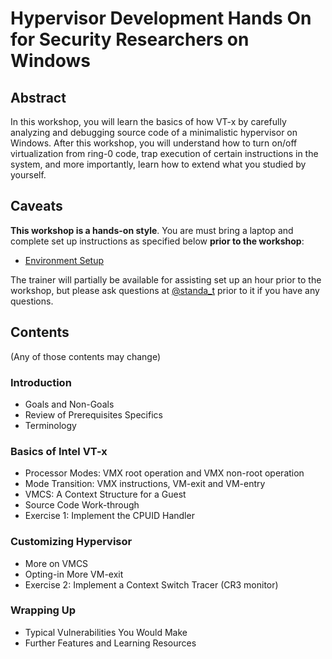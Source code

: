 # Hypervisor Development Hands On for Security Researchers on Windows

## Abstract

In this workshop, you will learn the basics of how VT-x by carefully analyzing and debugging source code of a minimalistic hypervisor on Windows. After this workshop, you will understand how to turn on/off virtualization from ring-0 code, trap execution of certain instructions in the system, and more importantly, learn how to extend what you studied by yourself.

## Caveats 

**This workshop is a hands-on style**. You are must bring a laptop and complete set up instructions as specified below **prior to the workshop**:

- [Environment Setup](Contents/Environment_Setup.md)

The trainer will partially be available for assisting set up an hour prior to the workshop, but please ask questions at [@standa_t](https://twitter.com/standa_t) prior to it if you have any questions.

## Contents

(Any of those contents may change)

### Introduction

- Goals and Non-Goals
- Review of Prerequisites Specifics
- Terminology

### Basics of Intel VT-x

- Processor Modes: VMX root operation and VMX non-root operation
- Mode Transition: VMX instructions, VM-exit and VM-entry
- VMCS: A Context Structure for a Guest
- Source Code Work-through
- Exercise 1: Implement the CPUID Handler

### Customizing Hypervisor

- More on VMCS
- Opting-in More VM-exit
- Exercise 2: Implement a Context Switch Tracer (CR3 monitor)

### Wrapping Up

- Typical Vulnerabilities You Would Make
- Further Features and Learning Resources